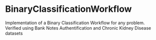 # BinaryClassificationWorkflow
Implementation of a Binary Classification Workflow for any problem. Verified using Bank Notes Authentification and Chronic Kidney Disease datasets
